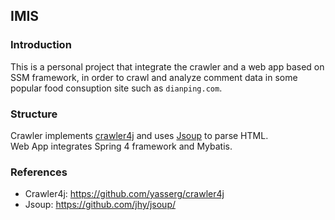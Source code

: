 ## IMIS

### Introduction
This is a personal project that integrate the crawler and a web app based on SSM framework, in order to crawl and analyze comment data in some popular food consuption site such as `dianping.com`.

### Structure
Crawler implements [crawler4j](https://github.com/yasserg/crawler4j) and uses [Jsoup](https://github.com/jhy/jsoup/) to parse HTML.<br />
Web App integrates Spring 4 framework and Mybatis.

### References
* Crawler4j: https://github.com/yasserg/crawler4j
* Jsoup: https://github.com/jhy/jsoup/
